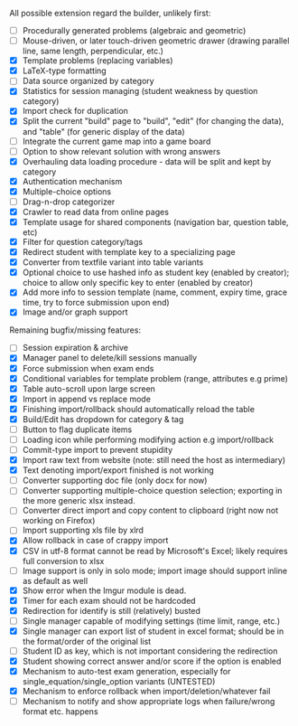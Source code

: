 All possible extension regard the builder, unlikely first:
- [ ] Procedurally generated problems (algebraic and geometric)
- [ ] Mouse-driven, or later touch-driven geometric drawer (drawing parallel line, same length, perpendicular, etc.)
- [x] Template problems (replacing variables)
- [x] LaTeX-type formatting
- [ ] Data source organized by category
- [x] Statistics for session managing (student weakness by question category)
- [x] Import check for duplication
- [x] Split the current "build" page to "build", "edit" (for changing the data), and "table" (for generic display of the data)
- [ ] Integrate the current game map into a game board
- [ ] Option to show relevant solution with wrong answers
- [x] Overhauling data loading procedure - data will be split and kept by category
- [x] Authentication mechanism
- [x] Multiple-choice options
- [ ] Drag-n-drop categorizer
- [x] Crawler to read data from online pages
- [x] Template usage for shared components (navigation bar, question table, etc)
- [x] Filter for question category/tags
- [x] Redirect student with template key to a specializing page 
- [x] Converter from textfile variant into table variants
- [x] Optional choice to use hashed info as student key (enabled by creator); choice to allow only specific key to enter (enabled by creator)
- [x] Add more info to session template (name, comment, expiry time, grace time, try to force submission upon end)
- [x] Image and/or graph support

Remaining bugfix/missing features:
- [ ] Session expiration & archive 
- [x] Manager panel to delete/kill sessions manually
- [x] Force submission when exam ends
- [x] Conditional variables for template problem (range, attributes e.g prime)
- [x] Table auto-scroll upon large screen
- [x] Import in append vs replace mode
- [x] Finishing import/rollback should automatically reload the table 
- [x] Build/Edit has dropdown for category & tag
- [ ] Button to flag duplicate items
- [ ] Loading icon while performing modifying action e.g import/rollback 
- [ ] Commit-type import to prevent stupidity
- [x] Import raw text from website (note: still need the host as intermediary)
- [x] Text denoting import/export finished is not working
- [ ] Converter supporting doc file (only docx for now)
- [ ] Converter supporting multiple-choice question selection; exporting in the more generic xlsx instead.
- [ ] Converter direct import and copy content to clipboard (right now not working on Firefox)
- [ ] Import supporting xls file by xlrd
- [x] Allow rollback in case of crappy import 
- [x] CSV in utf-8 format cannot be read by Microsoft's Excel; likely requires full conversion to xlsx 
- [ ] Image support is only in solo mode; import image should support inline as default as well
- [x] Show error when the Imgur module is dead.
- [x] Timer for each exam should not be hardcoded
- [x] Redirection for identify is still (relatively) busted
- [ ] Single manager capable of modifying settings (time limit, range, etc.)
- [x] Single manager can export list of student in excel format; should be in the format/order of the original list
- [ ] Student ID as key, which is not important considering the redirection 
- [x] Student showing correct answer and/or score if the option is enabled 
- [x] Mechanism to auto-test exam generation, especially for single_equation/single_option variants (UNTESTED)
- [x] Mechanism to enforce rollback when import/deletion/whatever fail
- [ ] Mechanism to notify and show appropriate logs when failure/wrong format etc. happens
